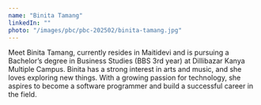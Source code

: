 ```yaml
---
name: "Binita Tamang"
linkedIn: ""
photo: "/images/pbc/pbc-202502/binita-tamang.jpg"
---
```


Meet Binita Tamang, currently resides in Maitidevi and is pursuing a Bachelor’s degree in Business Studies (BBS 3rd year) at Dillibazar Kanya Multiple Campus. Binita has a strong interest in arts and music, and she loves exploring new things. With a growing passion for technology, she aspires to become a software programmer and build a successful career in the field.
